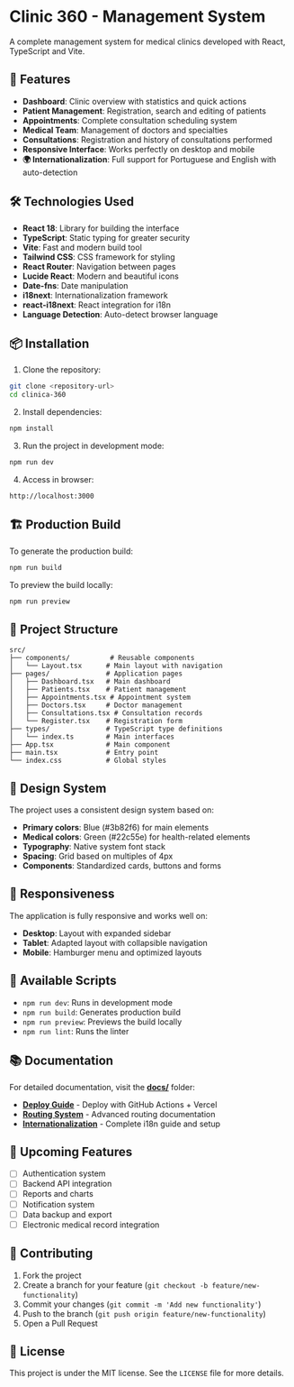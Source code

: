 # Clinic 360 - Management System

A complete management system for medical clinics developed with React, TypeScript and Vite.

## 🚀 Features

- **Dashboard**: Clinic overview with statistics and quick actions
- **Patient Management**: Registration, search and editing of patients
- **Appointments**: Complete consultation scheduling system
- **Medical Team**: Management of doctors and specialties
- **Consultations**: Registration and history of consultations performed
- **Responsive Interface**: Works perfectly on desktop and mobile
- **🌍 Internationalization**: Full support for Portuguese and English with auto-detection

## 🛠️ Technologies Used

- **React 18**: Library for building the interface
- **TypeScript**: Static typing for greater security
- **Vite**: Fast and modern build tool
- **Tailwind CSS**: CSS framework for styling
- **React Router**: Navigation between pages
- **Lucide React**: Modern and beautiful icons
- **Date-fns**: Date manipulation
- **i18next**: Internationalization framework
- **react-i18next**: React integration for i18n
- **Language Detection**: Auto-detect browser language

## 📦 Installation

1. Clone the repository:
```bash
git clone <repository-url>
cd clinica-360
```

2. Install dependencies:
```bash
npm install
```

3. Run the project in development mode:
```bash
npm run dev
```

4. Access in browser:
```
http://localhost:3000
```

## 🏗️ Production Build

To generate the production build:

```bash
npm run build
```

To preview the build locally:

```bash
npm run preview
```

## 📁 Project Structure

```
src/
├── components/          # Reusable components
│   └── Layout.tsx      # Main layout with navigation
├── pages/              # Application pages
│   ├── Dashboard.tsx   # Main dashboard
│   ├── Patients.tsx    # Patient management
│   ├── Appointments.tsx # Appointment system
│   ├── Doctors.tsx     # Doctor management
│   ├── Consultations.tsx # Consultation records
│   └── Register.tsx    # Registration form
├── types/              # TypeScript type definitions
│   └── index.ts        # Main interfaces
├── App.tsx             # Main component
├── main.tsx            # Entry point
└── index.css           # Global styles
```

## 🎨 Design System

The project uses a consistent design system based on:

- **Primary colors**: Blue (#3b82f6) for main elements
- **Medical colors**: Green (#22c55e) for health-related elements
- **Typography**: Native system font stack
- **Spacing**: Grid based on multiples of 4px
- **Components**: Standardized cards, buttons and forms

## 📱 Responsiveness

The application is fully responsive and works well on:

- **Desktop**: Layout with expanded sidebar
- **Tablet**: Adapted layout with collapsible navigation
- **Mobile**: Hamburger menu and optimized layouts

## 🔧 Available Scripts

- `npm run dev`: Runs in development mode
- `npm run build`: Generates production build
- `npm run preview`: Previews the build locally
- `npm run lint`: Runs the linter

## 📚 Documentation

For detailed documentation, visit the **[docs/](./docs/)** folder:

- **[Deploy Guide](./docs/DEPLOY.md)** - Deploy with GitHub Actions + Vercel  
- **[Routing System](./docs/ROUTER.md)** - Advanced routing documentation
- **[Internationalization](./docs/INTERNATIONALIZATION.md)** - Complete i18n guide and setup

## 🚧 Upcoming Features

- [ ] Authentication system
- [ ] Backend API integration
- [ ] Reports and charts
- [ ] Notification system
- [ ] Data backup and export
- [ ] Electronic medical record integration

## 🤝 Contributing

1. Fork the project
2. Create a branch for your feature (`git checkout -b feature/new-functionality`)
3. Commit your changes (`git commit -m 'Add new functionality'`)
4. Push to the branch (`git push origin feature/new-functionality`)
5. Open a Pull Request

## 📄 License

This project is under the MIT license. See the `LICENSE` file for more details.



